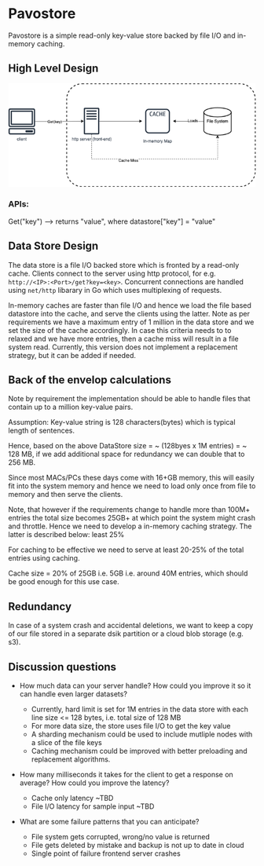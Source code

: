 # Pavostore

Pavostore is a simple read-only key-value store backed by file I/O and in-memory caching.

## High Level Design

![figure](./keyvalstore.png)

### APIs:

Get("key") --> returns "value", where datastore["key"] = "value" 


## Data Store Design

The data store is a file I/O backed store which is fronted by a read-only cache. Clients connect to the server using http protocol, for e.g. `http://<IP>:<Port>/get?key=<key>`. Concurrent connections are handled using `net/http` libarary in Go which uses multiplexing of requests. 

In-memory caches are faster than file I/O and hence we load the file based datastore into the cache, and serve the clients using the latter. Note as per requirements we have a maximum entry of 1 million in the data store and we set the size of the cache accordingly. In case this criteria needs to to relaxed and we have more entries, then a cache miss will result in a file system read. Currently, this version does not implement a replacement strategy, but it can be added if needed.


## Back of the envelop calculations

Note by requirement the implementation should be able to handle files that contain up to a million key-value pairs.

Assumption: Key-value string is 128 characters(bytes) which is typical length of sentences. 

Hence, based on the above DataStore size = ~ (128byes x 1M entries) = ~ 128 MB, if we add additional space for redundancy we can double that to 256 MB. 

Since most MACs/PCs these days come with 16+GB memory, this will easily fit into the system memory and hence we need to load only once from file to memory and then serve the clients.

Note, that however if the requirements change to handle more than 100M+ entries the total size becomes 25GB+ at which point the system might crash and throttle. Hence we need to develop a in-memory caching strategy. The latter is described below:  least 25% 

For caching to be effective we need to serve at least 20-25% of the total entries using caching.
 
Cache size = 20% of 25GB i.e. 5GB i.e. around 40M entries, which should be good enough for this use case.

## Redundancy

In case of a system crash and accidental deletions, we want to keep a copy of our file stored in a separate dsik partition or a cloud blob storage (e.g. s3).

## Discussion questions

* How much data can your server handle? How could you improve it so it can handle even larger datasets?
    - Currently, hard limit is set for 1M entries in the data store with each line size <= 128 bytes, i.e. total size of 128 MB
    - For more data size, the store uses file I/O to get the key value 
    - A sharding mechanism could be used to include mutliple nodes with a slice of the file keys
    - Caching mechanism could be improved with better preloading and replacement algorithms. 

* How many milliseconds it takes for the client to get a response on average? How could you improve the latency?
    - Cache only latency ~TBD
    - File I/O latency for sample input ~TBD

* What are some failure patterns that you can anticipate?
    - File system gets corrupted, wrong/no value is returned
    - File gets deleted by mistake and backup is not up to date in cloud
    - Single point of failure frontend server crashes
